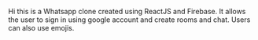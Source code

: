 Hi this is a Whatsapp clone created using ReactJS and Firebase.
It allows the user to sign in using google account and create rooms and chat.
Users can also use emojis.


